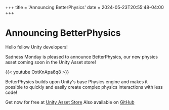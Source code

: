 +++
title = 'Announcing BetterPhysics'
date = 2024-05-23T20:55:48-04:00
+++
# Announcing BetterPhysics

Hello fellow Unity developers!

Sadness Monday is pleased to announce BetterPhysics, our new physics asset coming soon in the Unity Asset store!

{{< youtube OxtKnApa6q8 >}}

BetterPhysics builds upon Unity's base Physics engine and makes it possible to quickly and easily create complex physics interactions with less code!

Get now for free at [Unity Asset Store](https://u3d.as/308k)
Also available on [GitHub](https://github.com/SadnessMonday/BetterPhysics?tab=readme-ov-file#betterphysics)
